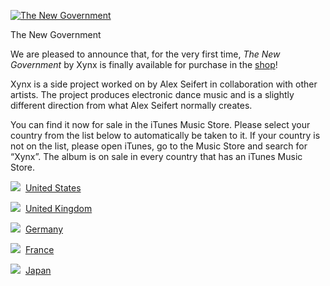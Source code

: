 [![The New Government](https://i0.wp.com/www.alexseifertmusic.com/_images/albums/thenewgovernment400.jpg?resize=400%2C400&ssl=1 "The New Government")](http://itunes.apple.com/us/album/the-new-government/id445208469)

The New Government

We are pleased to announce that, for the very first time, *The New Government* by Xynx is finally available for purchase in the [shop](https://www.alexseifertmusic.com/shop)!

Xynx is a side project worked on by Alex Seifert in collaboration with other artists. The project produces electronic dance music and is a slightly different direction from what Alex Seifert normally creates.

You can find it now for sale in the iTunes Music Store. Please select your country from the list below to automatically be taken to it. If your country is not on the list, please open iTunes, go to the Music Store and search for “Xynx”. The album is on sale in every country that has an iTunes Music Store.

![](https://i0.wp.com/www.alexseifertmusic.com/_images/us.png?ssl=1)  [United States](http://itunes.apple.com/us/album/the-new-government/id445208469)

![](https://i0.wp.com/www.alexseifertmusic.com/_images/gb.png?ssl=1)  [United Kingdom](http://itunes.apple.com/gb/album/the-new-government/id445208469)

![](https://i0.wp.com/www.alexseifertmusic.com/_images/de.png?ssl=1)  [Germany](http://itunes.apple.com/de/album/the-new-government/id445208469)

![](https://i0.wp.com/www.alexseifertmusic.com/_images/fr.png?ssl=1)  [France](http://itunes.apple.com/fr/album/the-new-government/id445208469)

![](https://i0.wp.com/www.alexseifertmusic.com/_images/jp.png?ssl=1)  [Japan](http://itunes.apple.com/jp/album/the-new-government/id445208469)